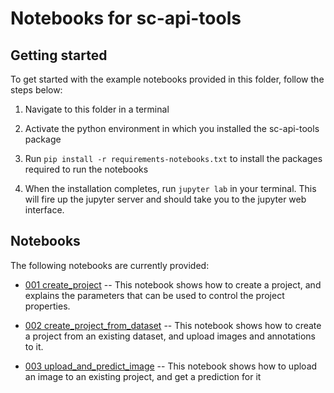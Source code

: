 # Notebooks for sc-api-tools
## Getting started
To get started with the example notebooks provided in this folder, follow the steps 
below: 
1. Navigate to this folder in a terminal 
   
2. Activate the python environment in which you installed the sc-api-tools package 
   
3. Run `pip install -r requirements-notebooks.txt` to install the packages required to 
   run the notebooks
   
4. When the installation completes, run `jupyter lab` in your terminal. This will fire 
   up the jupyter server and should take you to the jupyter web interface.
   
## Notebooks
The following notebooks are currently provided:
- [001 create_project](001_create_project.ipynb) -- This notebook shows how to create 
  a project, and explains the parameters that can be used to control the project 
  properties.
  

- [002 create_project_from_dataset](002_create_project_from_dataset.ipynb) -- This 
  notebook shows how to create a project from an existing dataset, and upload images 
  and annotations to it.
  

- [003 upload_and_predict_image](003_upload_and_predict_image.ipynb) -- This notebook 
  shows how to upload an image to an existing project, and get a prediction for it